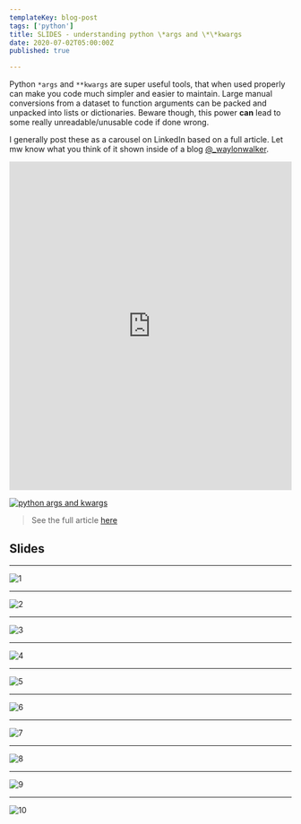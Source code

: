 ```yaml
---
templateKey: blog-post
tags: ['python']
title: SLIDES - understanding python \*args and \*\*kwargs
date: 2020-07-02T05:00:00Z
published: true

---
```


Python `*args` and `**kwargs` are super useful tools, that when used properly
can make you code much simpler and easier to maintain.  Large manual
conversions from a dataset to function arguments can be packed and unpacked
into lists or dictionaries. Beware though, this power **can** lead to some
really unreadable/unusable code if done wrong.

I generally post these as a carousel on LinkedIn based on a full article.  Let mw know what you think of it shown inside of a blog [@_waylonwalker](https://twitter.com/_WaylonWalker).

<iframe src="https://www.linkedin.com/embed/feed/update/urn:li:ugcPost:6678285914826911744" height="587" width="504" frameborder="0" allowfullscreen="" title="Embedded post"></iframe>


[![python args and kwargs](https://images.waylonwalker.com/python-args-kwargs.png)](https://waylonwalker.com/python-args-kwargs)
> See the full article [here](https://waylonwalker.com/python-args-kwargs)

## Slides

---

![1](https://images.waylonwalker.com/args-kwargs-slide-1.png)

---

![2](https://images.waylonwalker.com/args-kwargs-slide-2.png)

---

![3](https://images.waylonwalker.com/args-kwargs-slide-3.png)

---

![4](https://images.waylonwalker.com/args-kwargs-slide-4.png)

---

![5](https://images.waylonwalker.com/args-kwargs-slide-5.png)

---

![6](https://images.waylonwalker.com/args-kwargs-slide-6.png)

---

![7](https://images.waylonwalker.com/args-kwargs-slide-7.png)

---

![8](https://images.waylonwalker.com/args-kwargs-slide-8.png)

---

![9](https://images.waylonwalker.com/args-kwargs-slide-9.png)

---

![10](https://images.waylonwalker.com/args-kwargs-slide-10.png)
